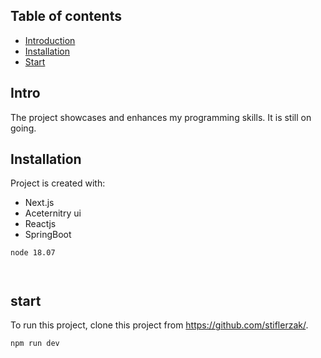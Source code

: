 ## Table of contents
* [Introduction](#Intro)
* [Installation](#Installation)
* [Start](#start)

## Intro
The project showcases and enhances my programming skills.
It is still on going.


## Installation
Project is created with:
* Next.js
* Aceternitry ui
* Reactjs
* SpringBoot

```
node 18.07



```
	
## start
To run this project, clone this project from https://github.com/stiflerzak/.

```
npm run dev